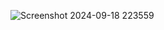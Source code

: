 ![Screenshot 2024-09-18 223559](https://github.com/user-attachments/assets/d4ee364e-3554-4772-a6e9-f1105cb1ecad)

